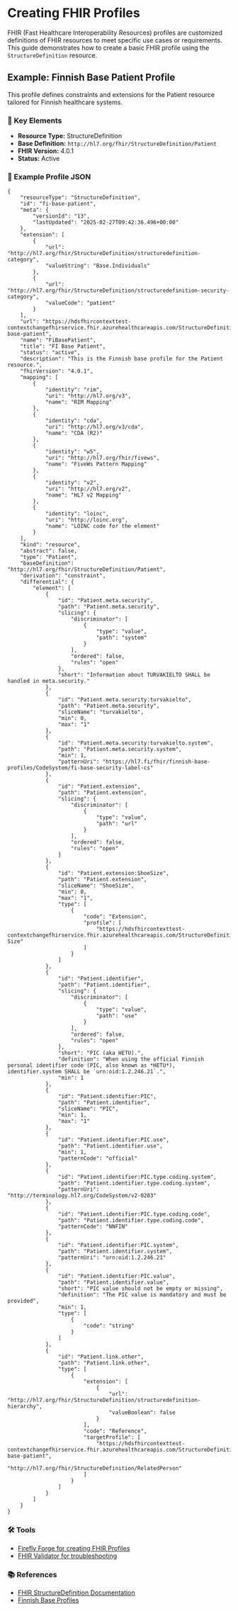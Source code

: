 <!DOCTYPE html>
<html>

<body>

<h1>Creating FHIR Profiles</h1>

<p>FHIR (Fast Healthcare Interoperability Resources) profiles are customized definitions of FHIR resources to meet specific use cases or requirements. This guide demonstrates how to create a basic FHIR profile using the <code>StructureDefinition</code> resource.</p>

<h2>Example: Finnish Base Patient Profile</h2>

<p>This profile defines constraints and extensions for the Patient resource tailored for Finnish healthcare systems.</p>

<h3>📌 Key Elements</h3>
<ul>
    <li><strong>Resource Type:</strong> StructureDefinition</li>
    <li><strong>Base Definition:</strong> <code>http://hl7.org/fhir/StructureDefinition/Patient</code></li>
    <li><strong>FHIR Version:</strong> 4.0.1</li>
    <li><strong>Status:</strong> Active</li>
</ul>

<h3>📝 Example Profile JSON</h3>
<pre><code>{
    "resourceType": "StructureDefinition",
    "id": "fi-base-patient",
    "meta": {
        "versionId": "13",
        "lastUpdated": "2025-02-27T09:42:36.496+00:00"
    },
    "extension": [
        {
            "url": "http://hl7.org/fhir/StructureDefinition/structuredefinition-category",
            "valueString": "Base.Individuals"
        },
        {
            "url": "http://hl7.org/fhir/StructureDefinition/structuredefinition-security-category",
            "valueCode": "patient"
        }
    ],
    "url": "https://hdsfhircontexttest-contextchangefhirservice.fhir.azurehealthcareapis.com/StructureDefinition/fi-base-patient",
    "name": "FiBasePatient",
    "title": "FI Base Patient",
    "status": "active",
    "description": "This is the Finnish base profile for the Patient resource.",
    "fhirVersion": "4.0.1",
    "mapping": [
        {
            "identity": "rim",
            "uri": "http://hl7.org/v3",
            "name": "RIM Mapping"
        },
        {
            "identity": "cda",
            "uri": "http://hl7.org/v3/cda",
            "name": "CDA (R2)"
        },
        {
            "identity": "w5",
            "uri": "http://hl7.org/fhir/fivews",
            "name": "FiveWs Pattern Mapping"
        },
        {
            "identity": "v2",
            "uri": "http://hl7.org/v2",
            "name": "HL7 v2 Mapping"
        },
        {
            "identity": "loinc",
            "uri": "http://loinc.org",
            "name": "LOINC code for the element"
        }
    ],
    "kind": "resource",
    "abstract": false,
    "type": "Patient",
    "baseDefinition": "http://hl7.org/fhir/StructureDefinition/Patient",
    "derivation": "constraint",
    "differential": {
        "element": [
            {
                "id": "Patient.meta.security",
                "path": "Patient.meta.security",
                "slicing": {
                    "discriminator": [
                        {
                            "type": "value",
                            "path": "system"
                        }
                    ],
                    "ordered": false,
                    "rules": "open"
                },
                "short": "Information about TURVAKIELTO SHALL be handled in meta.security."
            },
            {
                "id": "Patient.meta.security:turvakielto",
                "path": "Patient.meta.security",
                "sliceName": "turvakielto",
                "min": 0,
                "max": "1"
            },
            {
                "id": "Patient.meta.security:turvakielto.system",
                "path": "Patient.meta.security.system",
                "min": 1,
                "patternUri": "https://hl7.fi/fhir/finnish-base-profiles/CodeSystem/fi-base-security-label-cs"
            },
            {
                "id": "Patient.extension",
                "path": "Patient.extension",
                "slicing": {
                    "discriminator": [
                        {
                            "type": "value",
                            "path": "url"
                        }
                    ],
                    "ordered": false,
                    "rules": "open"
                }
            },
            {
                "id": "Patient.extension:ShoeSize",
                "path": "Patient.extension",
                "sliceName": "ShoeSize",
                "min": 0,
                "max": "1",
                "type": [
                    {
                        "code": "Extension",
                        "profile": [
                            "https://hdsfhircontexttest-contextchangefhirservice.fhir.azurehealthcareapis.com/StructureDefinition/Shoe-Size"
                        ]
                    }
                ]
            },
            {
                "id": "Patient.identifier",
                "path": "Patient.identifier",
                "slicing": {
                    "discriminator": [
                        {
                            "type": "value",
                            "path": "use"
                        }
                    ],
                    "ordered": false,
                    "rules": "open"
                },
                "short": "PIC (aka HETU).",
                "definition": "When using the official Finnish personal identifier code (PIC, also known as *HETU*), identifier.system SHALL be `urn:oid:1.2.246.21`.",
                "min": 1
            },
            {
                "id": "Patient.identifier:PIC",
                "path": "Patient.identifier",
                "sliceName": "PIC",
                "min": 1,
                "max": "1"
            },
            {
                "id": "Patient.identifier:PIC.use",
                "path": "Patient.identifier.use",
                "min": 1,
                "patternCode": "official"
            },
            {
                "id": "Patient.identifier:PIC.type.coding.system",
                "path": "Patient.identifier.type.coding.system",
                "patternUri": "http://terminology.hl7.org/CodeSystem/v2-0203"
            },
            {
                "id": "Patient.identifier:PIC.type.coding.code",
                "path": "Patient.identifier.type.coding.code",
                "patternCode": "NNFIN"
            },
            {
                "id": "Patient.identifier:PIC.system",
                "path": "Patient.identifier.system",
                "patternUri": "urn:oid:1.2.246.21"
            },
            {
                "id": "Patient.identifier:PIC.value",
                "path": "Patient.identifier.value",
                "short": "PIC value should not be empty or missing",
                "definition": "The PIC value is mandatory and must be provided",
                "min": 1,
                "type": [
                    {
                        "code": "string"
                    }
                ]
            },
            {
                "id": "Patient.link.other",
                "path": "Patient.link.other",
                "type": [
                    {
                        "extension": [
                            {
                                "url": "http://hl7.org/fhir/StructureDefinition/structuredefinition-hierarchy",
                                "valueBoolean": false
                            }
                        ],
                        "code": "Reference",
                        "targetProfile": [
                            "https://hdsfhircontexttest-contextchangefhirservice.fhir.azurehealthcareapis.com/StructureDefinition/fi-base-patient",
                            "http://hl7.org/fhir/StructureDefinition/RelatedPerson"
                        ]
                    }
                ]
            }
        ]
    }
}</code></pre>

<h3>🛠️ Tools</h3>
<ul>
    <li><a href="https://fire.ly/products/forge"> Firefly Forge for creating FHIR Profiles</a></li>
    <li><a href="https://validator.fhir.org"> FHIR Validator for troubleshooting</a></li>
</ul>

<h3>📚 References</h3>
<ul>
    <li><a href="https://www.hl7.org/fhir/structuredefinition.html">FHIR StructureDefinition Documentation</a></li>
    <li><a href="https://hl7.fi/fhir/finnish-base-profiles">Finnish Base Profiles</a></li>
</ul>

</body>
</html>
